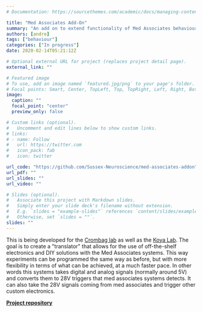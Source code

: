 ```yaml
---
# Documentation: https://sourcethemes.com/academic/docs/managing-content/

title: "Med Associates Add-On"
summary: "An add on to extend functionality of Med Associates behavioural system"
authors: [andre]
tags: ["behaviour"]
categories: ["In progress"]
date: 2020-02-14T05:21:12Z

# Optional external URL for project (replaces project detail page).
external_link: ""

# Featured image
# To use, add an image named `featured.jpg/png` to your page's folder.
# Focal points: Smart, Center, TopLeft, Top, TopRight, Left, Right, BottomLeft, Bottom, BottomRight.
image:
  caption: ""
  focal_point: "center"
  preview_only: false

# Custom links (optional).
#   Uncomment and edit lines below to show custom links.
# links:
# - name: Follow
#   url: https://twitter.com
#   icon_pack: fab
#   icon: twitter

url_code: "https://github.com/Sussex-Neuroscience/med-associates-addon"
url_pdf: ""
url_slides: ""
url_video: ""

# Slides (optional).
#   Associate this project with Markdown slides.
#   Simply enter your slide deck's filename without extension.
#   E.g. `slides = "example-slides"` references `content/slides/example-slides.md`.
#   Otherwise, set `slides = ""`.
slides: ""
---
```



This is being developed for the [Crombag lab](<http://www.sussex.ac.uk/profiles/206917/publications>) as well as the [Koya Lab](<http://www.sussex.ac.uk/psychology/koyaensemblelab/>). The goal is to create a "translator" that allows for the use of off-the-shelf electronics and DIY solutions with the Med Associates systems. This way experiments can be programmed the same way as before, but with more flexibility in terms of what can be achieved, at a much faster pace. In other words this systems takes digital and analog signals (normally around 5V) and converts them to 28V triggers that med associates systems detects. It can also take the 28V signals coming from med associates and trigger other custom electronics.


[**Project repository**](<https://github.com/Sussex-Neuroscience/med-associates-addon>)  

